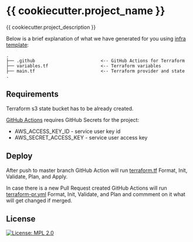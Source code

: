 # {{ cookiecutter.project_name }}

{{ cookiecutter.project_description }}

Below is a brief explanation of what we have generated for you using [infra template](https://github.com/flow-lab/infra-template):

```shell
.
├── .github                         <-- GitHub Actions for Terraform
├── variables.tf                    <-- Terraform variables
├── main.tf                         <-- Terraform provider and state
.
```

## Requirements

Terraform s3 state bucket has to be already created.

[GitHub Actions](./github/workflows/) requires GitHub Secrets for the project:

* AWS_ACCESS_KEY_ID - service user key id
* AWS_SECRET_ACCESS_KEY - service user access key

## Deploy

After push to master branch GitHub Action will run [terraform.tf](./github/workflows/terraform.tf) Format, Init, Validate, Plan, and Apply.

In case there is a new Pull Request created GitHub Actions will run [terraform-pr.yml](./github/workflows/terraform.tf) Format, Init, Validate, and Plan and commment on it what will get changed if merged.


License
-------
[![License: MPL 2.0](https://img.shields.io/badge/License-MPL%202.0-brightgreen.svg)](https://opensource.org/licenses/MPL-2.0)